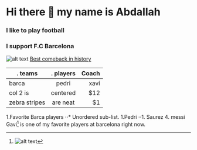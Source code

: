 # Hi there 👋 my name is Abdallah 

### I like to play football 

### I support F.C Barcelona 
![alt text](https://wallpaperaccess.com/full/777518.jpg)
[Best comeback in history](https://www.youtube.com/watch?v=h4m68r8kWAc&t=144s)


|.    teams     |.     players  | Coach |
| ------------- |:-------------:| -----:|
| barca         |pedri          |xavi  |
| col 2 is      | centered      |   $12 |
| zebra stripes | are neat      |    $1 |

1.Favorite Barca players 
⋅⋅* Unordered sub-list. 
1.Pedri
⋅⋅1. Saurez
4. messi
Gavi[^1] is one of my favorite players at barcelona right now.


















































































[^1]: ![alt text](https://icdn.football-espana.net/wp-content/uploads/2022/02/Gavi-3-1020x574.jpeg) 
